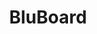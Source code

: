 ---
layout: project
title: BluBoard
description: HTN2019 Project.
logo: /assets/blulogo.png
screenshot: /assets/bluboardscreen.png
theme: 'lightblue'
repoother: 'HackTheNorth-2019/Frontend-Web'
catchphrase: A financial tracker.

info3: Built in 36 hours at HTN2019.
info2: Built using Node, React, and Rebass.
---